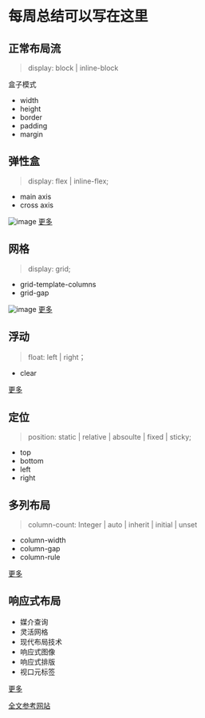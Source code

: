 # 每周总结可以写在这里

## 正常布局流
> display: block | inline-block

盒子模式
- width
- height
- border
- padding
- margin

## 弹性盒
> display: flex | inline-flex;

- main axis
- cross axis

![image](https://developer.mozilla.org/files/3739/flex_terms.png)
[更多](https://developer.mozilla.org/zh-CN/docs/Learn/CSS/CSS_layout/Flexbox)

## 网格
> display: grid;

- grid-template-columns
- grid-gap

![image](https://mdn.mozillademos.org/files/13907/css-grid-incomplete.png)
[更多](https://developer.mozilla.org/zh-CN/docs/Learn/CSS/CSS_layout/Grids)

## 浮动
> float: left | right；

- clear

[更多](https://developer.mozilla.org/zh-CN/docs/Learn/CSS/CSS_layout/Floats)

## 定位
> position: static | relative | absoulte | fixed | sticky;

- top
- bottom
- left
- right

## 多列布局
> column-count: Integer | auto | inherit | initial | unset

- column-width
- column-gap
- column-rule

[更多](https://developer.mozilla.org/zh-CN/docs/Learn/CSS/CSS_layout/Multiple-column_Layout)


## 响应式布局
- 媒介查询
- 灵活网格
- 现代布局技术
- 响应式图像
- 响应式排版
- 视口元标签

[更多](https://developer.mozilla.org/zh-CN/docs/Learn/CSS/CSS_layout/Responsive_Design)



[全文参考网站](https://developer.mozilla.org/zh-CN/docs/Learn/CSS/CSS_layout)